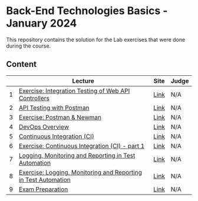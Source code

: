 # Back-End Technologies Basics - January 2024

This repository contains the solution for the Lab exercises that were done during the course.

## Content

|   | Lecture                   | Site | Judge |
|---|---------------------------|------|-------|
| 1  | [Exercise: Integration Testing of Web API Controllers](./solutions/01-integration-testing-api-controllers-exercise/) | [Link](https://softuni.bg/trainings/4399/back-end-test-automation-february-2024#lesson-65559) | N/A |
| 2  | [API Testing with Postman](./solutions/02-api-testing-postman/) | [Link](https://softuni.bg/trainings/4399/back-end-test-automation-february-2024#lesson-65560) | N/A |
| 3  | [Exercise: Postman & Newman](./solutions/03-postman-newman-exercise/) | [Link](https://softuni.bg/trainings/4399/back-end-test-automation-february-2024#lesson-65562) | N/A |
| 4  | [DevOps Overview](./solutions/04-devops-overview/) | [Link](https://softuni.bg/trainings/4399/back-end-test-automation-february-2024#lesson-65563) | N/A |
| 5  | [Continuous Integration (CI)](./solutions/05-continuous-integration/) | [Link](https://softuni.bg/trainings/4399/back-end-test-automation-february-2024#lesson-65565) | N/A |
| 6  | [Exercise: Continuous Integration (CI) - part 1](./solutions/06-continuous-integration-exercise-1/) | [Link](https://softuni.bg/trainings/4399/back-end-test-automation-february-2024#lesson-65559) | N/A |
| 7  | [Logging, Monitoring and Reporting in Test Automation](./solutions/07-logging-monitoring-reporting-in-test/) | [Link](https://softuni.bg/trainings/4399/back-end-test-automation-february-2024#lesson-67008) | N/A |
| 8  | [Exercise: Logging, Monitoring and Reporting in Test Automation](./solutions/08-logging-monitoring-reporting-in-test-exercise/) | [Link](https://softuni.bg/trainings/4399/back-end-test-automation-february-2024#lesson-67009) | N/A |
| 9  | [Exam Preparation](./solutions/09-exam-preparation/) | [Link](https://softuni.bg/trainings/4399/back-end-test-automation-february-2024#lesson-67011) | N/A |
